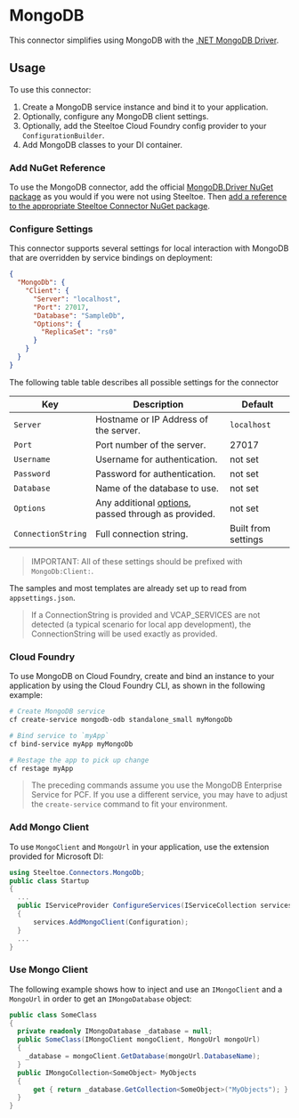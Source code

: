 # MongoDB

This connector simplifies using MongoDB with the [.NET MongoDB Driver](https://docs.mongodb.com/ecosystem/drivers/csharp/).

## Usage

To use this connector:

1. Create a MongoDB service instance and bind it to your application.
1. Optionally, configure any MongoDB client settings.
1. Optionally, add the Steeltoe Cloud Foundry config provider to your `ConfigurationBuilder`.
1. Add MongoDB classes to your DI container.

### Add NuGet Reference

To use the MongoDB connector, add the official [MongoDB.Driver NuGet package](https://www.nuget.org/packages/MongoDB.Driver/) as you would if you were not using Steeltoe. Then [add a reference to the appropriate Steeltoe Connector NuGet package](usage.md#add-nuget-references).

### Configure Settings

This connector supports several settings for local interaction with MongoDB that are overridden by service bindings on deployment:

```json
{
  "MongoDb": {
    "Client": {
      "Server": "localhost",
      "Port": 27017,
      "Database": "SampleDb",
      "Options": {
        "ReplicaSet": "rs0"
      }
    }
  }
}
```

The following table table describes all possible settings for the connector

| Key | Description | Default |
| --- | --- | --- |
| `Server` | Hostname or IP Address of the server. | `localhost` |
| `Port` | Port number of the server. | 27017 |
| `Username` | Username for authentication. | not set |
| `Password` | Password for authentication. | not set |
| `Database` | Name of the database to use. | not set |
| `Options` | Any additional [options](https://mongodb.github.io/mongo-csharp-driver/2.7/apidocs/html/T_MongoDB_Driver_MongoClientSettings.htm), passed through as provided. | not set |
| `ConnectionString` | Full connection string. | Built from settings |

>IMPORTANT: All of these settings should be prefixed with `MongoDb:Client:`.

The samples and most templates are already set up to read from `appsettings.json`.

>If a ConnectionString is provided and VCAP_SERVICES are not detected (a typical scenario for local app development), the ConnectionString will be used exactly as provided.

### Cloud Foundry

To use MongoDB on Cloud Foundry, create and bind an instance to your application by using the Cloud Foundry CLI, as shown in the following example:

```bash
# Create MongoDB service
cf create-service mongodb-odb standalone_small myMongoDb

# Bind service to `myApp`
cf bind-service myApp myMongoDb

# Restage the app to pick up change
cf restage myApp
```

>The preceding commands assume you use the MongoDB Enterprise Service for PCF. If you use a different service, you may have to adjust the `create-service` command to fit your environment.

### Add Mongo Client

To use `MongoClient` and `MongoUrl` in your application, use the extension provided for Microsoft DI:

```csharp
using Steeltoe.Connectors.MongoDb;
public class Startup
{
  ...
  public IServiceProvider ConfigureServices(IServiceCollection services)
  {
      services.AddMongoClient(Configuration);
  }
  ...
}
```

### Use Mongo Client

The following example shows how to inject and use an `IMongoClient` and a `MongoUrl` in order to get an `IMongoDatabase` object:

```csharp
public class SomeClass
{
  private readonly IMongoDatabase _database = null;
  public SomeClass(IMongoClient mongoClient, MongoUrl mongoUrl)
  {
    _database = mongoClient.GetDatabase(mongoUrl.DatabaseName);
  }
  public IMongoCollection<SomeObject> MyObjects
  {
      get { return _database.GetCollection<SomeObject>("MyObjects"); }
  }
}
```

